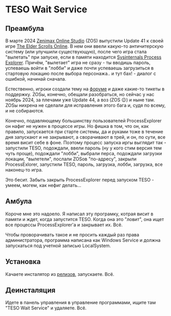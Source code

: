 # TESO Wait Service

## Преамбула
В марте 2024 [Zenimax Online Studio](https://www.zenimax.com/) (ZOS) выпустили Update 41 к своей игре [The Elder Scrolls Online](https://www.elderscrollsonline.com/). 
В нем они ввели какую-то античитерскую систему (или улучшили существующую), после чего игра стала "вылетать" при запуске, если в памяти находится [Sysinternals Process Explorer](https://learn.microsoft.com/en-us/sysinternals/downloads/process-explorer).
Причём, "вылетает" игра не сразу - ты вводишь пароль, успеваешь войти в "лобби" и даже почти успеваешь загрузиться в стартовую локацию после выбора персонажа.. и тут бах! - диалог с ошибкой, начинай сначала.

Естественно, игроки создали тему на [форуме](https://forums.elderscrollsonline.com/en/discussion/654126/game-crashes-when-process-explorer-from-microsofts-sysinternals-is-running) и даже какие-то тикеты в поддержку. 
ZOSы, конечно, обещали разобраться, но сейчас у нас ноябрь 2024, за плечами уже Update 44, а воз (ZOS 😉) и ныне там. ZOSы нихрена не сделали для исправления этого бага и, судя по всему, и не собираются.

Конечно, подавляющему большинству пользователей ProcessExplorer он нафиг не нужен в процессе игры. Но фишка в том, что он, как правило, запускается при старте системы, да и руками тоже в течение дня запускают и не закрывают, а сворачивают в трей, и он, по сути, все время висит себе в фоне.
Поэтому процесс запуска иргы выглядит так - запустили TESO, подождали, ввели пароль (ну у кого стим версия тем чуть проще), подождали "лобби", выбрали перса, подождали загрузки локации, "вылетели", послали ZOSов "по-адресу", закрыли ProcessExlorer, запустили TESO, пароль, загрузка, лобби, загрузка, все наконец-то игра.

Это бесит. Забыть закрыть ProcessExplorer перед запуском TESO - умеем, могем, как нефиг делать...

## Амбула
Короче мне это надоело. Я написал эту програмку, котрая висит в памяти и ждет, когда запустится TESO. Когда она это "ловит", она ищет все процессы ProcessExplorer'a и закрывает их. Всё.

Чтобы проворачивать такое и не просить каждый раз права администратора, программа написана как Windows Service и должна запускаться под учетной записью LocalSystem.

## Установка
Качаете инсталятор из [релизов](https://github.com/alezhu/teso_vs_procexp/releases), запускаете. Всё.

## Деинсталяция
Идете в панель управления в управление программами, ищите там "TESO Wait Service" и удаляете. Всё.
